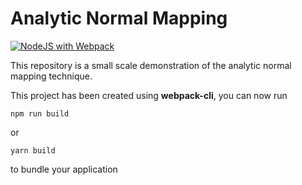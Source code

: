 # Analytic Normal Mapping

[![NodeJS with Webpack](https://github.com/BarthPaleologue/babylonjs-template/actions/workflows/webpack.yml/badge.svg)](https://github.com/BarthPaleologue/babylonjs-template/actions/workflows/webpack.yml)

This repository is a small scale demonstration of the analytic normal mapping technique. 

This project has been created using **webpack-cli**, you can now run

```
npm run build
```

or

```
yarn build
```

to bundle your application
